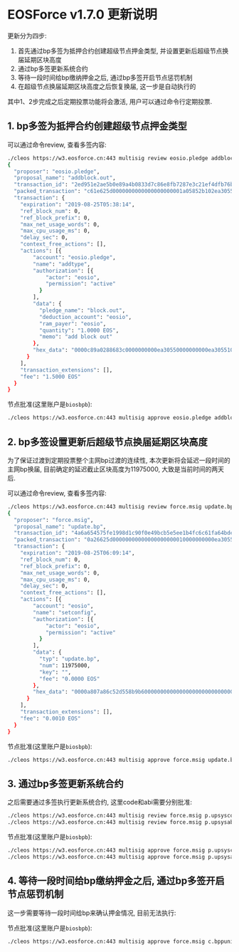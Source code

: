 # EOSForce v1.7.0 更新说明

更新分为四步: 

1. 首先通过bp多签为抵押合约创建超级节点押金类型, 并设置更新后超级节点换届延期区块高度
2. 通过bp多签更新系统合约
3. 等待一段时间给bp缴纳押金之后, 通过bp多签开启节点惩罚机制
4. 在超级节点换届延期区块高度之后恢复换届, 这一步是自动执行的

其中1、2步完成之后定期投票功能将会激活, 用户可以通过命令行定期投票.


## 1. bp多签为抵押合约创建超级节点押金类型

可以通过命令review, 查看多签内容:

```bash
./cleos https://w3.eosforce.cn:443 multisig review eosio.pledge addblock.out
{
  "proposer": "eosio.pledge",
  "proposal_name": "addblock.out",
  "transaction_id": "2ed951e2ae5b0e89a4b0833d7c86e8fb7287e3c21ef4dfb76b9d9019bfe701f2",
  "packed_transaction": "c61e625d0000000000000000000001a05852b102ea305500000040559f5332010000000000ea305500000000a8ed3232360000c89a0288683c0000000000ea30550000000000ea3055102700000000000004454f53000000000d61646420626c6f636b206f757400983a00000000000004454f5300000000",
  "transaction": {
    "expiration": "2019-08-25T05:38:14",
    "ref_block_num": 0,
    "ref_block_prefix": 0,
    "max_net_usage_words": 0,
    "max_cpu_usage_ms": 0,
    "delay_sec": 0,
    "context_free_actions": [],
    "actions": [{
        "account": "eosio.pledge",
        "name": "addtype",
        "authorization": [{
            "actor": "eosio",
            "permission": "active"
          }
        ],
        "data": {
          "pledge_name": "block.out",
          "deduction_account": "eosio",
          "ram_payer": "eosio",
          "quantity": "1.0000 EOS",
          "memo": "add block out"
        },
        "hex_data": "0000c89a0288683c0000000000ea30550000000000ea3055102700000000000004454f53000000000d61646420626c6f636b206f7574"
      }
    ],
    "transaction_extensions": [],
    "fee": "1.5000 EOS"
  }
}
```

节点批准(这里账户是`biosbpb`):

```bash
./cleos https://w3.eosforce.cn:443 multisig approve eosio.pledge addblock.out '{"actor":"biosbpb","permission":"active"}' -p biosbpb@active
```

## 2. bp多签设置更新后超级节点换届延期区块高度

为了保证过渡到定期投票整个主网bp过渡的连续性, 本次更新将会延迟一段时间的主网bp换届, 目前确定的延迟截止区块高度为11975000, 大致是当前时间的两天后.

可以通过命令review, 查看多签内容:

```bash
./cleos https://w3.eosforce.cn:443 multisig review force.msig update.bp
{
  "proposer": "force.msig",
  "proposal_name": "update.bp",
  "transaction_id": "4a6a654575fe1998d1c90f0e49bcb5e5ee1b4fc6c61fa64bde57a8d81bb72755",
  "packed_transaction": "0a26625d00000000000000000000010000000000ea30550000606e4d8ab2c2010000000000ea305500000000a8ed3232280000a807a86c52d558b9b600000000000000000000000000000000000000000004454f5300000000000a0000000000000004454f5300000000",
  "transaction": {
    "expiration": "2019-08-25T06:09:14",
    "ref_block_num": 0,
    "ref_block_prefix": 0,
    "max_net_usage_words": 0,
    "max_cpu_usage_ms": 0,
    "delay_sec": 0,
    "context_free_actions": [],
    "actions": [{
        "account": "eosio",
        "name": "setconfig",
        "authorization": [{
            "actor": "eosio",
            "permission": "active"
          }
        ],
        "data": {
          "typ": "update.bp",
          "num": 11975000,
          "key": "",
          "fee": "0.0000 EOS"
        },
        "hex_data": "0000a807a86c52d558b9b600000000000000000000000000000000000000000004454f5300000000"
      }
    ],
    "transaction_extensions": [],
    "fee": "0.0010 EOS"
  }
}
```

节点批准(这里账户是`biosbpb`):

```bash
./cleos https://w3.eosforce.cn:443 multisig approve force.msig update.bp '{"actor":"biosbpb","permission":"active"}' -p biosbpb@active
```

## 3. 通过bp多签更新系统合约

之后需要通过多签执行更新系统合约, 这里code和abi需要分别批准:

```bash
./cleos https://w3.eosforce.cn:443 multisig review force.msig p.upsyscode
./cleos https://w3.eosforce.cn:443 multisig review force.msig p.upsysabi
```

节点批准(这里账户是`biosbpb`):

```bash
./cleos https://w3.eosforce.cn:443 multisig approve force.msig p.upsyscode '{"actor":"biosbpb","permission":"active"}' -p biosbpb@active
./cleos https://w3.eosforce.cn:443 multisig approve force.msig p.upsysabi '{"actor":"biosbpb","permission":"active"}' -p biosbpb@active
```

## 4. 等待一段时间给bp缴纳押金之后, 通过bp多签开启节点惩罚机制

这一步需要等待一段时间给bp来确认押金情况, 目前无法执行:

节点批准(这里账户是`biosbpb`):

```bash
./cleos https://w3.eosforce.cn:443 multisig approve force.msig c.bppunish '{"actor":"biosbpb","permission":"active"}' -p biosbpb@active
```
